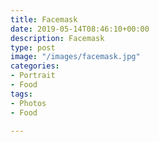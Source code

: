 ```yaml
---
title: Facemask
date: 2019-05-14T08:46:10+00:00
description: Facemask
type: post
image: "/images/facemask.jpg"
categories:
- Portrait
- Food
tags:
- Photos
- Food

---
```

